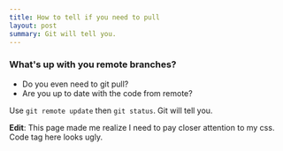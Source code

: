 ```yaml
---
title: How to tell if you need to pull
layout: post
summary: Git will tell you.
---
```

### What's up with you remote branches?

+ Do you even need to git pull?
+ Are you up to date with the code from remote?

Use `git remote update` then `git status`. Git will tell you.

<!-- 2017-03-16- -->

**Edit**: This page made me realize I need to pay closer attention to my css. Code tag here looks ugly.

